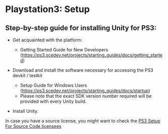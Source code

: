 Playstation3: Setup
===================


Step-by-step guide for installing Unity for PS3:
------------------------------------------------



* Get acquainted with the platform:
    * Getting Started Guide for New Developers (https://ps3.scedev.net/projects/starting_guides/docs/getting_started)



* Download and install the software necessary for accessing the PS3 devkit / testkit
    * Setup Guide for Windows Users (https://ps3.scedev.net/projects/starting_guides/docs/startup)
    * Please note that the exact SDK version number required will be provided with every Unity build.


* Install Unity.
     
In case you have a source license, you might want to check the [PS3 Setup For Source Code licensees](ps3-setupforsource)
